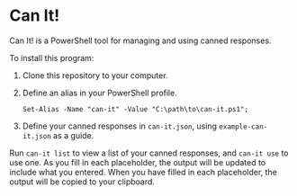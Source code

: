 # Can It!
Can It! is a PowerShell tool for managing and using canned responses.

To install this program:
1. Clone this repository to your computer.
2. Define an alias in your PowerShell profile.
    
    `Set-Alias -Name "can-it" -Value "C:\path\to\can-it.ps1";`
3. Define your canned responses in `can-it.json`, using `example-can-it.json` as a guide.

Run `can-it list` to view a list of your canned responses, and `can-it use` to use one.
As you fill in each placeholder, the output will be updated to include what you entered.
When you have filled in each placeholder, the output will be copied to your clipboard.
